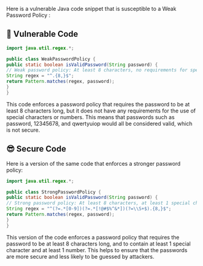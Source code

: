 Here is a vulnerable Java code snippet that is susceptible to a Weak Password Policy :

## 🥺 Vulnerable Code
```java
import java.util.regex.*;

public class WeakPasswordPolicy {
public static boolean isValidPassword(String password) {
// Weak password policy: At least 8 characters, no requirements for special characters or numbers
String regex = "^.{8,}$";
return Pattern.matches(regex, password);
}
}
```
This code enforces a password policy that requires the password to be at least 8 characters long, but it does not have any requirements for the use of special characters or numbers. This means that passwords such as password, 12345678, and qwertyuiop would all be considered valid, which is not secure.

## 😎 Secure Code 
Here is a version of the same code that enforces a stronger password policy:

```java
import java.util.regex.*;

public class StrongPasswordPolicy {
public static boolean isValidPassword(String password) {
// Strong password policy: At least 8 characters, at least 1 special character, at least 1 number
String regex = "^(?=.*[0-9])(?=.*[!@#$%^&*])(?=\\S+$).{8,}$";
return Pattern.matches(regex, password);
}
}
```
This version of the code enforces a password policy that requires the password to be at least 8 characters long, and to contain at least 1 special character and at least 1 number. This helps to ensure that the passwords are more secure and less likely to be guessed by attackers.
